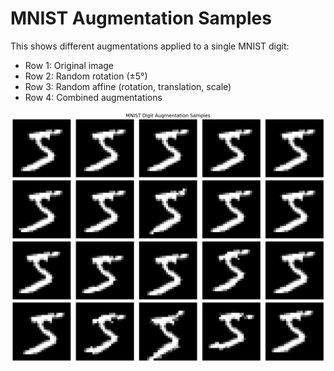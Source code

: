 # MNIST Augmentation Samples

This shows different augmentations applied to a single MNIST digit:

- Row 1: Original image
- Row 2: Random rotation (±5°)
- Row 3: Random affine (rotation, translation, scale)
- Row 4: Combined augmentations

![Augmentation Samples](augmentation_samples.png)
